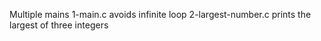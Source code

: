 Multiple mains
1-main.c avoids infinite loop
2-largest-number.c prints the largest of three integers
